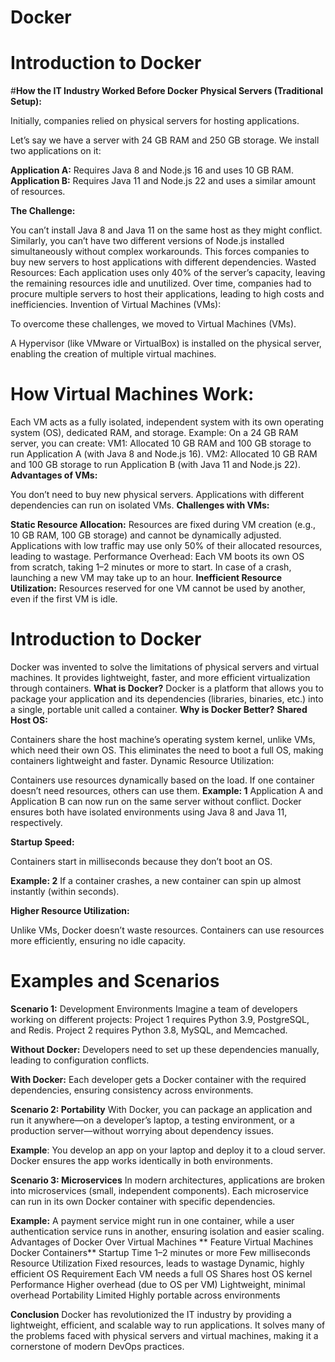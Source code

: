 # Docker

# **Introduction to Docker**
#**How the IT Industry Worked Before Docker**
**Physical Servers (Traditional Setup):**

  Initially, companies relied on physical servers for hosting applications.
  
  Let’s say we have a server with 24 GB RAM and 250 GB storage. We install two applications on it:

**Application A:** Requires Java 8 and Node.js 16 and uses 10 GB RAM.
**Application B:** Requires Java 11 and Node.js 22 and uses a similar amount of resources.

**The Challenge:**

  You can’t install Java 8 and Java 11 on the same host as they might conflict.
  Similarly, you can’t have two different versions of Node.js installed simultaneously without complex workarounds.
  This forces companies to buy new servers to host applications with different dependencies.
  Wasted Resources:
  Each application uses only 40% of the server’s capacity, leaving the remaining resources idle and unutilized.
  Over time, companies had to procure multiple servers to host their applications, leading to high costs and inefficiencies.
  Invention of Virtual Machines (VMs):
  
  To overcome these challenges, we moved to Virtual Machines (VMs).
  
  A Hypervisor (like VMware or VirtualBox) is installed on the physical server, enabling the creation of multiple virtual machines.

# How Virtual Machines Work:

  Each VM acts as a fully isolated, independent system with its own operating system (OS), dedicated RAM, and storage.
  Example:
  On a 24 GB RAM server, you can create:
  VM1: Allocated 10 GB RAM and 100 GB storage to run Application A (with Java 8 and Node.js 16).
  VM2: Allocated 10 GB RAM and 100 GB storage to run Application B (with Java 11 and Node.js 22).
**Advantages of VMs:**

  You don’t need to buy new physical servers.
  Applications with different dependencies can run on isolated VMs.
**Challenges with VMs:**

**Static Resource Allocation:**
  Resources are fixed during VM creation (e.g., 10 GB RAM, 100 GB storage) and cannot be dynamically adjusted.
  Applications with low traffic may use only 50% of their allocated resources, leading to wastage.
  Performance Overhead:
  Each VM boots its own OS from scratch, taking 1–2 minutes or more to start.
  In case of a crash, launching a new VM may take up to an hour.
**Inefficient Resource Utilization:**
  Resources reserved for one VM cannot be used by another, even if the first VM is idle.
# Introduction to Docker
  Docker was invented to solve the limitations of physical servers and virtual machines.
  It provides lightweight, faster, and more efficient virtualization through containers.
**What is Docker?**
  Docker is a platform that allows you to package your application and its dependencies (libraries, binaries, etc.) into a single, portable unit called a container.
**Why is Docker Better?**
**Shared Host OS:**

  Containers share the host machine’s operating system kernel, unlike VMs, which need their own OS.
  This eliminates the need to boot a full OS, making containers lightweight and faster.
  Dynamic Resource Utilization:
  
  Containers use resources dynamically based on the load. If one container doesn’t need resources, others can use them.
**Example: 1**
  Application A and Application B can now run on the same server without conflict. Docker ensures both have isolated environments using Java 8 and Java 11, respectively.
  
**Startup Speed:**

  Containers start in milliseconds because they don’t boot an OS.
  
**Example: 2**
  If a container crashes, a new container can spin up almost instantly (within seconds).
  
**Higher Resource Utilization:**
  
  Unlike VMs, Docker doesn’t waste resources. Containers can use resources more efficiently, ensuring no idle capacity.
  
# Examples and Scenarios

**Scenario 1:** Development Environments
  Imagine a team of developers working on different projects:
  Project 1 requires Python 3.9, PostgreSQL, and Redis.
  Project 2 requires Python 3.8, MySQL, and Memcached.
  
**Without Docker:**
  Developers need to set up these dependencies manually, leading to configuration conflicts.
  
**With Docker:**
  Each developer gets a Docker container with the required dependencies, ensuring consistency across environments.
  
**Scenario 2: Portability**
  With Docker, you can package an application and run it anywhere—on a developer’s laptop, a testing environment, or a production server—without worrying about dependency issues.
  
**Example**:
  You develop an app on your laptop and deploy it to a cloud server. Docker ensures the app works identically in both environments.
  
**Scenario 3: Microservices**
  In modern architectures, applications are broken into microservices (small, independent components).
  Each microservice can run in its own Docker container with specific dependencies.
  
**Example:**
  A payment service might run in one container, while a user authentication service runs in another, ensuring isolation and easier scaling.
  Advantages of Docker Over Virtual Machines
**  Feature     	Virtual Machines	       Docker Containers**
  Startup Time	1–2 minutes or more 	Few milliseconds
  Resource Utilization	Fixed resources, leads to wastage	Dynamic, highly efficient
  OS Requirement	Each VM needs a full OS	Shares host OS kernel
  Performance	Higher overhead (due to OS per VM)	Lightweight, minimal overhead
  Portability	Limited	Highly portable across environments
  
**Conclusion**
Docker has revolutionized the IT industry by providing a lightweight, efficient, and scalable way to run applications. It solves many of the problems faced with physical servers and virtual machines, making it a cornerstone of modern DevOps practices.

